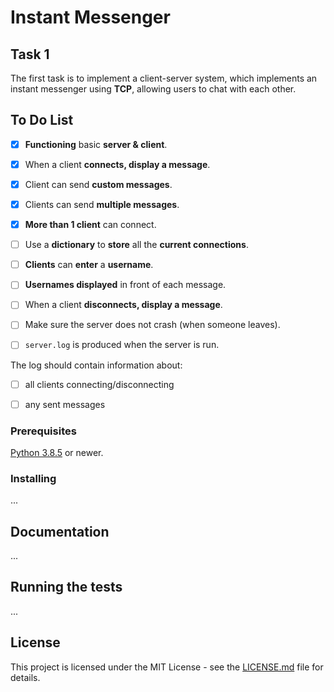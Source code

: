 # Instant Messenger


## Task 1

The first task is to implement a client-server system, which implements an instant messenger
using **TCP**, allowing users to chat with each other.

## To Do List
- [X] **Functioning** basic **server & client**.
- [X] When a client **connects, display a message**.
- [X] Client can send **custom messages**.
- [X] Clients can send **multiple messages**.
- [X] **More than 1 client** can connect.
- [ ] Use a **dictionary** to **store** all the **current connections**.
- [ ] **Clients** can **enter** a **username**.
- [ ] **Usernames displayed** in front of each message.
- [ ] When a client **disconnects, display a message**.
- [ ] Make sure the server does not crash (when someone leaves).

- [ ] `server.log` is produced when the server is run.

The log should contain information about:
- [ ] all clients connecting/disconnecting
- [ ] any sent messages


### Prerequisites

[Python 3.8.5](https://www.python.org/downloads/release/python-385/) or newer.

### Installing

...

## Documentation

...

## Running the tests

...

## License
This project is licensed under the MIT License - see the [LICENSE.md](LICENSE.md) file for details.
